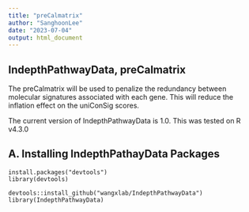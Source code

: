 ```yaml
---
title: "preCalmatrix"
author: "SanghoonLee"
date: "2023-07-04"
output: html_document
---
```



## IndepthPathwayData, preCalmatrix 

The preCalmatrix will be used to penalize the redundancy between molecular signatures associated with each gene. This will reduce the inflation effect on the uniConSig scores.

The current version of IndepthPathwayData is 1.0. This was tested on R v4.3.0

## A. Installing IndepthPathayData Packages
```{Installing IndepthPathway}
install.packages("devtools")
library(devtools)

devtools::install_github("wangxlab/IndepthPathwayData")
library(IndepthPathwayData)
```

